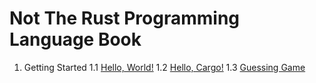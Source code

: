 # Not The Rust Programming Language Book

1. Getting Started
    1.1 [Hello, World!](./hello-world/README.md)
    1.2 [Hello, Cargo!](./hello-cargo/README.md)
    1.3 [Guessing Game](./guess-game/README.md)